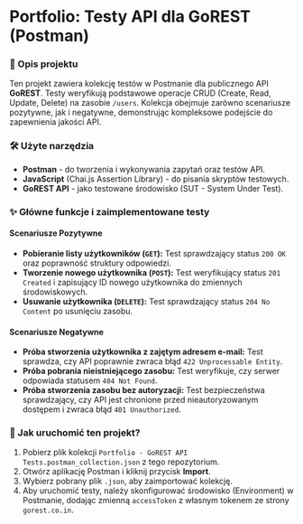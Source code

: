 # Portfolio: Testy API dla GoREST (Postman)

### 📝 Opis projektu

Ten projekt zawiera kolekcję testów w Postmanie dla publicznego API **GoREST**. Testy weryfikują podstawowe operacje CRUD (Create, Read, Update, Delete) na zasobie `/users`. Kolekcja obejmuje zarówno scenariusze pozytywne, jak i negatywne, demonstrując kompleksowe podejście do zapewnienia jakości API.

### 🛠️ Użyte narzędzia

* **Postman** - do tworzenia i wykonywania zapytań oraz testów API.
* **JavaScript** (Chai.js Assertion Library) - do pisania skryptów testowych.
* **GoREST API** - jako testowane środowisko (SUT - System Under Test).

### ✨ Główne funkcje i zaimplementowane testy

#### Scenariusze Pozytywne
* **Pobieranie listy użytkowników (`GET`):** Test sprawdzający status `200 OK` oraz poprawność struktury odpowiedzi.
* **Tworzenie nowego użytkownika (`POST`):** Test weryfikujący status `201 Created` i zapisujący ID nowego użytkownika do zmiennych środowiskowych.
* **Usuwanie użytkownika (`DELETE`):** Test sprawdzający status `204 No Content` po usunięciu zasobu.

#### Scenariusze Negatywne
* **Próba stworzenia użytkownika z zajętym adresem e-mail:** Test sprawdza, czy API poprawnie zwraca błąd `422 Unprocessable Entity`.
* **Próba pobrania nieistniejącego zasobu:** Test weryfikuje, czy serwer odpowiada statusem `404 Not Found`.
* **Próba stworzenia zasobu bez autoryzacji:** Test bezpieczeństwa sprawdzający, czy API jest chronione przed nieautoryzowanym dostępem i zwraca błąd `401 Unauthorized`.

### 🚀 Jak uruchomić ten projekt?

1.  Pobierz plik kolekcji `Portfolio - GoREST API Tests.postman_collection.json` z tego repozytorium.
2.  Otwórz aplikację Postman i kliknij przycisk **Import**.
3.  Wybierz pobrany plik `.json`, aby zaimportować kolekcję.
4.  Aby uruchomić testy, należy skonfigurować środowisko (Environment) w Postmanie, dodając zmienną `accessToken` z własnym tokenem ze strony `gorest.co.in`.
